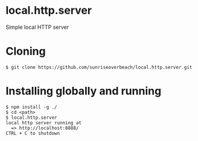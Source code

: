 # local.http.server
Simple local HTTP server

# Cloning
    $ git clone https://github.com/sunriseoverbeach/local.http.server.git

# Installing globally and running
    $ npm install -g ./
    $ cd <path>
    $ local.http.server
    local http server running at
      => http://localhost:8888/
    CTRL + C to shutdown

